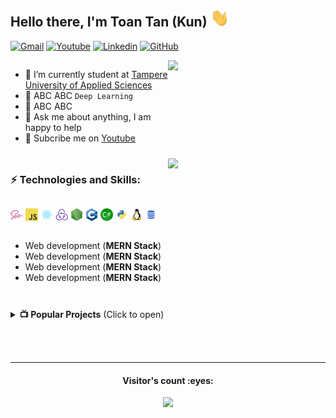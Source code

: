 <style>
.kContainer{
    display: flex;
    flex-direction: row; 
    margin-top: 10px;
    width: 100%;
}
.kItem{
    flex-grow: 1;
    flex-basis: 0;
    display: flex;
    flex-direction: column;
    justify-content: flex-start;
}

@media only screen and (max-width: 700px) {
    .kContainer{
        flex-direction: column; 
    }
    .kItem{
        margin-bottom: 10px;
    }
    img{
        max-width: 400px;
    }
}


</style>

<h2> Hello there, I'm Toan Tan (Kun) <img src="https://raw.githubusercontent.com/ABSphreak/ABSphreak/master/gifs/Hi.gif" width="30px"></h2>

[![Gmail](https://img.shields.io/twitter/url?label=Gmail&logo=gmail&url=https://gmail.com)](mailto:toantanqn@gmail.com)
[![Youtube](https://img.shields.io/twitter/url?label=Youtube&logo=youtube&url=https://youtube.com/channel/UCPyoqMKq7tppeRDZZi01mVQ)](https://www.youtube.com/channel/UCPyoqMKq7tppeRDZZi01mVQ)
[![Linkedin](https://img.shields.io/twitter/url?label=Linkedin&logo=linkedin&url=https://linkedin.com/in/quankun)](https://www.linkedin.com/in/quankun)
[![GitHub](https://img.shields.io/twitter/url?label=Visualize&logo=github&url=https://profile-summary-for-github.com/user/kunbr0)](https://profile-summary-for-github.com/user/kunbr0)




<div class="kContainer" style="">
<div class="kItem">

- 🔭 I’m currently student at [Tampere University of Applied Sciences](https://www.tuni.fi/en/about-us/tamk)
- 🌱 ABC ABC `Deep Learning`
- 🤔 ABC ABC
- 💬 Ask me about anything, I am happy to help
- 🔔 Subcribe me on [Youtube](https://www.youtube.com/channel/abc)

</div>
<div class="kItem">
<img align='right' src="https://github-readme-stats.vercel.app/api?username=kunbr0&show_icons=true">
</div>
</div>





<div class="kContainer" style="">
<div class="kItem">

### ⚡ Technologies and Skills:  
<code><img height="20" src="https://raw.githubusercontent.com/github/explore/80688e429a7d4ef2fca1e82350fe8e3517d3494d/topics/sass/sass.png"></code>
<code><img height="20" src="https://raw.githubusercontent.com/github/explore/80688e429a7d4ef2fca1e82350fe8e3517d3494d/topics/javascript/javascript.png"></code>
<code><img height="20" src="https://raw.githubusercontent.com/github/explore/80688e429a7d4ef2fca1e82350fe8e3517d3494d/topics/react/react.png"></code>
<code><img height="20" src="https://raw.githubusercontent.com/github/explore/80688e429a7d4ef2fca1e82350fe8e3517d3494d/topics/redux/redux.png"></code>
<code><img height="20" src="https://raw.githubusercontent.com/github/explore/80688e429a7d4ef2fca1e82350fe8e3517d3494d/topics/nodejs/nodejs.png"></code>
<code><img height="20" src="https://raw.githubusercontent.com/github/explore/80688e429a7d4ef2fca1e82350fe8e3517d3494d/topics/cpp/cpp.png"></code>
<code><img height="20" src="https://raw.githubusercontent.com/github/explore/80688e429a7d4ef2fca1e82350fe8e3517d3494d/topics/csharp/csharp.png"></code>
<code><img height="20" src="https://raw.githubusercontent.com/github/explore/80688e429a7d4ef2fca1e82350fe8e3517d3494d/topics/python/python.png"></code>
<code><img height="20" src="https://raw.githubusercontent.com/github/explore/80688e429a7d4ef2fca1e82350fe8e3517d3494d/topics/linux/linux.png"></code>
<code><img height="20" src="https://raw.githubusercontent.com/github/explore/80688e429a7d4ef2fca1e82350fe8e3517d3494d/topics/sql/sql.png"></code>
- Web development (**MERN Stack**)
- Web development (**MERN Stack**)
- Web development (**MERN Stack**)
- Web development (**MERN Stack**)
</div>
<div class="kItem">
    <a href="https://github.com/kunbr0">
        <img src="https://github-readme-stats.vercel.app/api/top-langs/?username=kunbr0&hide=jupyter%20notebook,html&langs_count=7&layout=compact" />
    </a>
</div>
</div>


<br/>

<div class="kContainer" style="">
<div class="kItem">
<details>
<summary><b>📺 Popular Projects</b> (Click to open)</summary><br/>
<table>
<tbody>
<tr>
<a href="https://github.com/18520339/pusher-chat-room">
<img src="https://github-readme-stats.vercel.app/api/pin/?username=kunbr0&repo=kcore_reactjs" />
</a>
</tr>
<tr>
<a href="https://github.com/18520339/pusher-chat-room">
<img src="https://github-readme-stats.vercel.app/api/pin/?username=kunbr0&repo=SE102-Super-Mario-Game" />
</a>
</tr>
<tr>
<a href="https://github.com/18520339/pusher-chat-room">
<img src="https://github-readme-stats.vercel.app/api/pin/?username=kunbr0&repo=CTTEnglish" />
</a>
</tr>
<tr>
<a href="https://github.com/18520339/pusher-chat-room">
<img src="https://github-readme-stats.vercel.app/api/pin/?username=kunbr0&repo=SE104-Student-Management-Website" />
</a>
</tr>
</tbody>
</table>
</details>
</div>
</div>


<br/><br/><hr/>
<h4 align="center">Visitor's count :eyes:</h4>
<p align="center"><img src="https://profile-counter.glitch.me/{kunbr0}/count.svg"/></p>
